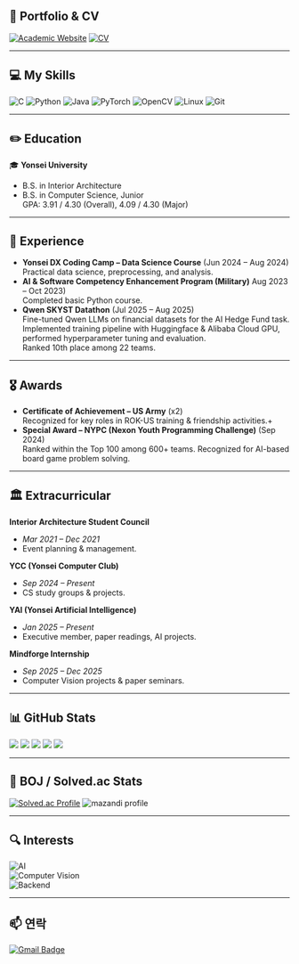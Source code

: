 ## 🔗 Portfolio & CV

[![Academic Website](https://img.shields.io/badge/Academic%20Website-0000FF?style=for-the-badge&logo=google-chrome&logoColor=white)](https://junhyeok101.github.io/)
[![CV](https://img.shields.io/badge/CV-800080?style=for-the-badge&logo=adobeacrobatreader&logoColor=white)](https://raw.githubusercontent.com/junhyeok101/junhyeok101/main/assets/cv.pdf)

---

## 💻 My Skills

![C](https://img.shields.io/badge/C-A8B9CC?style=flat&logo=c&logoColor=white)
![Python](https://img.shields.io/badge/Python-3776AB?style=flat&logo=python&logoColor=white)
![Java](https://img.shields.io/badge/Java-007396?style=flat&logo=java&logoColor=white)
![PyTorch](https://img.shields.io/badge/PyTorch-EE4C2C?style=flat&logo=pytorch&logoColor=white)
![OpenCV](https://img.shields.io/badge/OpenCV-5C3EE8?style=flat&logo=opencv&logoColor=white)
![Linux](https://img.shields.io/badge/Linux-FCC624?style=flat&logo=linux&logoColor=black)
![Git](https://img.shields.io/badge/Git-F05032?style=flat&logo=git&logoColor=white)


---


## ✏️ Education

🎓 **Yonsei University**  
- B.S. in Interior Architecture 
- B.S. in Computer Science, Junior  
  GPA: 3.91 / 4.30 (Overall), 4.09 / 4.30 (Major)


---

## 💼 Experience
- **Yonsei DX Coding Camp – Data Science Course** (Jun 2024 – Aug 2024)  
  Practical data science, preprocessing, and analysis.
- **AI & Software Competency Enhancement Program (Military)** Aug 2023 – Oct 2023)  
  Completed basic Python course.
- **Qwen SKYST Datathon** (Jul 2025 – Aug 2025)  
  Fine-tuned Qwen LLMs on financial datasets for the AI Hedge Fund task.  
  Implemented training pipeline with Huggingface & Alibaba Cloud GPU, performed hyperparameter tuning and evaluation.  
  Ranked 10th place among 22 teams.
---

## 🎖️ Awards
- **Certificate of Achievement – US Army** (x2)  
  Recognized for key roles in ROK-US training & friendship activities.+
- **Special Award – NYPC (Nexon Youth Programming Challenge)** (Sep 2024)  
  Ranked within the Top 100 among 600+ teams. Recognized for AI-based board game problem solving.


---

## 🏛 Extracurricular

**Interior Architecture Student Council**  
- *Mar 2021 – Dec 2021*  
- Event planning & management.
  
**YCC (Yonsei Computer Club)**  
- *Sep 2024 – Present*  
- CS study groups & projects.

**YAI (Yonsei Artificial Intelligence)**  
- *Jan 2025 – Present*  
- Executive member, paper readings, AI projects.

**Mindforge Internship**  
- *Sep 2025 – Dec 2025*  
- Computer Vision projects & paper seminars.


---

## 📊 GitHub Stats

![](https://raw.githubusercontent.com/junhyeok101/junhyeok101/main/profile-summary-card-output/default/0-profile-details.svg)
![](https://raw.githubusercontent.com/junhyeok101/junhyeok101/main/profile-summary-card-output/default/1-repos-per-language.svg)
![](https://raw.githubusercontent.com/junhyeok101/junhyeok101/main/profile-summary-card-output/default/2-most-commit-language.svg)
![](https://raw.githubusercontent.com/junhyeok101/junhyeok101/main/profile-summary-card-output/default/3-stats.svg)
![](https://raw.githubusercontent.com/junhyeok101/junhyeok101/main/profile-summary-card-output/default/4-productive-time.svg)



---

## 🧠 BOJ / Solved.ac Stats
[![Solved.ac Profile](http://mazassumnida.wtf/api/v2/generate_badge?boj=aea898)](https://solved.ac/aea898)
![mazandi profile](http://mazandi.herokuapp.com/api?handle=aea898&theme=dark)

---

## 🔍 **Interests**  
![AI](https://img.shields.io/badge/AI-000000?style=flat&logo=ai&logoColor=white)  
![Computer Vision](https://img.shields.io/badge/Computer%20Vision-5C3EE8?style=flat&logo=opencv&logoColor=white)  
![Backend](https://img.shields.io/badge/Backend-2496ED?style=flat&logo=serverfault&logoColor=white)


---


## 📫 연락
[![Gmail Badge](https://img.shields.io/badge/-Gmail-red?style=flat-square&logo=Gmail&logoColor=white&link=mailto:youremail@gmail.com)](mailto:youremail@gmail.com)

